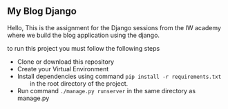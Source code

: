 ## My Blog Django
Hello, This is the assignment for the Django sessions from the IW academy
 where we build the blog application using the django.
 
 to run this project you must follow the following steps
 <ul>
    <li>Clone or download this repository</li>
    <li>Create your Virtual Environment</li>
    <li>Install dependencies using command <code>pip install -r requirements.txt
    </code>in the root directory of the project.</li>
    <li>Run command <code>./manage.py runserver</code> in the same directory
     as manage.py
    </li>
    
 </ul>